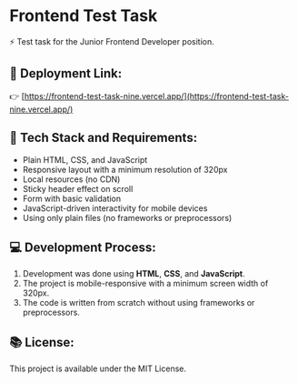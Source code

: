 # Frontend Test Task

⚡️ Test task for the Junior Frontend Developer position.

## 🚀 Deployment Link:
👉 [https://frontend-test-task-nine.vercel.app/](https://frontend-test-task-nine.vercel.app/)

## 📁 Tech Stack and Requirements:
- Plain HTML, CSS, and JavaScript
- Responsive layout with a minimum resolution of 320px
- Local resources (no CDN)
- Sticky header effect on scroll
- Form with basic validation
- JavaScript-driven interactivity for mobile devices
- Using only plain files (no frameworks or preprocessors)

## 💻 Development Process:
1. Development was done using **HTML**, **CSS**, and **JavaScript**.
2. The project is mobile-responsive with a minimum screen width of 320px.
3. The code is written from scratch without using frameworks or preprocessors.

## 📚 License:
This project is available under the MIT License.
